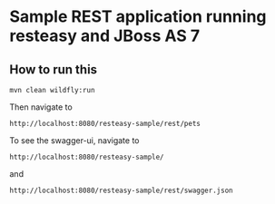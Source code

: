 # Sample REST application running resteasy and JBoss AS 7

## How to run this

    mvn clean wildfly:run

Then navigate to

    http://localhost:8080/resteasy-sample/rest/pets

To see the swagger-ui, navigate to

    http://localhost:8080/resteasy-sample/

and

    http://localhost:8080/resteasy-sample/rest/swagger.json

